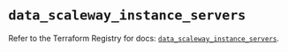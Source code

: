# `data_scaleway_instance_servers`

Refer to the Terraform Registry for docs: [`data_scaleway_instance_servers`](https://registry.terraform.io/providers/scaleway/scaleway/2.42.1/docs/data-sources/instance_servers).
